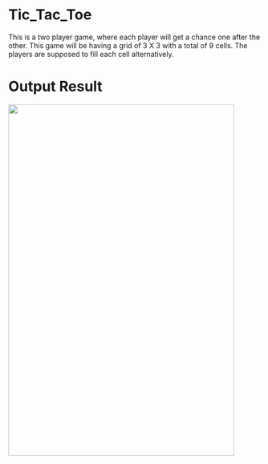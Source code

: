 # Tic_Tac_Toe
This is a two player game, where each player will get a chance one after the other. This game will be having a grid of 3 X 3 with a total of 9 cells. The players are supposed to fill each cell alternatively.

# Output Result
<img src="https://user-images.githubusercontent.com/112925756/188597219-c494ecdc-4d05-454d-a9b1-d76833c2d3f2.gif" width="450" height="700" />


